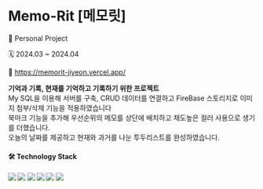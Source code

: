 # Memo-Rit [메모릿]
<p> 👤 Personal Project</p>
<p> 🗓️ 2024.03 ~ 2024.04</p>
<p>
  🔗 <a href="https://memorit-jiyeon.vercel.app/" target="_blank"> https://memorit-jiyeon.vercel.app/</a>
</p>

<p>
<b>기억과 기록, 현재를 기억하고 기록하기 위한 프로젝트</b> <br/>
My SQL을 이용해 서버를 구축, CRUD 데이터를 연결하고 FireBase 스토리지로 이미지 첨부/삭제 기능을 적용하였습니다<br/>
북마크 기능을 추가해 우선순위의 메모를 상단에 배치하고 채도높은 컬러 사용으로 생기를 더했습니다.<br/>
오늘의 날짜를 제공하고 현재와 과거를 나눈 투두리스트를 완성하였습니다.
</p>


<h4> 🛠️ Technology Stack<h4>
<img src="https://img.shields.io/badge/next.js-000000?style=flat-square&logo=nextdotjs&logoColor=white"/>
<img src="https://img.shields.io/badge/typescript-3178C6?style=flat-square&logo=typescript&logoColor=white"/>
<img src="https://img.shields.io/badge/Sass-CC6699?style=flat-square&logo=sass&logoColor=white"/>
<img src="https://img.shields.io/badge/MySQL-4479A1?style=flat-square&logo=MySQL&logoColor=white"/>
<img src="https://img.shields.io/badge/Vercel-000000?style=flat-square&logo=Vercel&logoColor=white"/>
<img src="https://img.shields.io/badge/figma-F24E1E?style=flat-square&logo=figma&logoColor=white"/>
